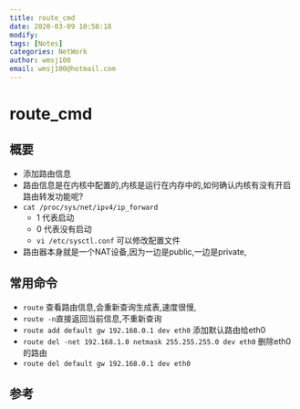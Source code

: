 ```yaml
---
title: route_cmd
date: 2020-03-09 10:58:18
modify: 
tags: [Notes]
categories: NetWork
author: wmsj100
email: wmsj100@hotmail.com
---
```


# route_cmd

## 概要

- 添加路由信息
- 路由信息是在内核中配置的,内核是运行在内存中的,如何确认内核有没有开启路由转发功能呢?
- `cat /proc/sys/net/ipv4/ip_forward`
	- 1 代表启动
	- 0 代表没有启动
	- `vi /etc/sysctl.conf` 可以修改配置文件
- 路由器本身就是一个NAT设备,因为一边是public,一边是private,

## 常用命令

- `route` 查看路由信息,会重新查询生成表,速度很慢,
- `route -n`直接返回当前信息,不重新查询
- `route add default gw 192.168.0.1 dev eth0` 添加默认路由给eth0
- `route del -net 192.168.1.0 netmask 255.255.255.0 dev eth0` 删除eth0的路由
- `route del default gw 192.168.0.1 dev eth0`

## 参考

